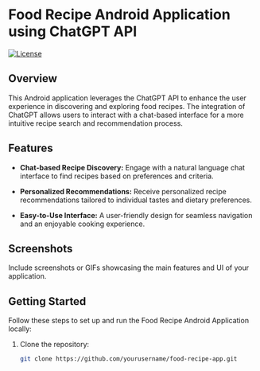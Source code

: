# Food Recipe Android Application using ChatGPT API

[![License](https://img.shields.io/badge/license-MIT-blue.svg)](https://opensource.org/licenses/MIT)

## Overview

This Android application leverages the ChatGPT API to enhance the user experience in discovering and exploring food recipes. The integration of ChatGPT allows users to interact with a chat-based interface for a more intuitive recipe search and recommendation process.

## Features

- **Chat-based Recipe Discovery:** Engage with a natural language chat interface to find recipes based on preferences and criteria.
  
- **Personalized Recommendations:** Receive personalized recipe recommendations tailored to individual tastes and dietary preferences.

- **Easy-to-Use Interface:** A user-friendly design for seamless navigation and an enjoyable cooking experience.

## Screenshots

Include screenshots or GIFs showcasing the main features and UI of your application.

## Getting Started

Follow these steps to set up and run the Food Recipe Android Application locally:

1. Clone the repository:

   ```bash
   git clone https://github.com/yourusername/food-recipe-app.git

